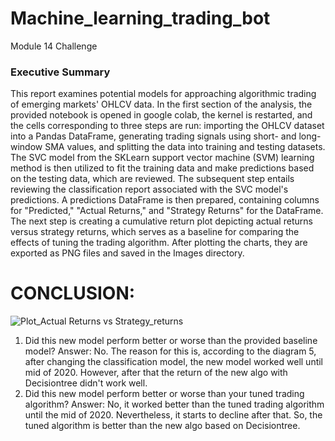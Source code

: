 # Machine_learning_trading_bot
Module 14 Challenge
### Executive Summary
  This report examines potential models for approaching algorithmic trading of emerging markets' OHLCV data. In the first section of the analysis, the provided notebook is opened in google colab, the kernel is restarted, and the cells corresponding to three steps are run: importing the OHLCV dataset into a Pandas DataFrame, generating trading signals using short- and long-window SMA values, and splitting the data into training and testing datasets. 
  The SVC model from the SKLearn support vector machine (SVM) learning method is then utilized to fit the training data and make predictions based on the testing data, which are reviewed. The subsequent step entails reviewing the classification report associated with the SVC model's predictions. A predictions DataFrame is then prepared, containing columns for "Predicted," "Actual Returns," and "Strategy Returns" for the DataFrame. The next step is creating a cumulative return plot depicting actual returns versus strategy returns, which serves as a baseline for comparing the effects of tuning the trading algorithm. After plotting the charts, they are exported as PNG files and saved in the Images directory.
# CONCLUSION: 
![Plot_Actual Returns vs Strategy_returns](https://user-images.githubusercontent.com/118064873/228392388-0096b33b-9386-4022-8625-903bccc53623.png)

1. Did this new model perform better or worse than the provided baseline model? Answer: No. The reason for this is, according to the diagram 5, after changing the classification model, the new model worked well until mid of 2020. However, after that the return of the new algo with Decisiontree didn't work well.
2. Did this new model perform better or worse than your tuned trading algorithm? Answer: No, it worked better than the tuned trading algorithm until the mid of 2020. Nevertheless, it starts to decline after that. So, the tuned algorithm is better than the new algo based on Decisiontree.
